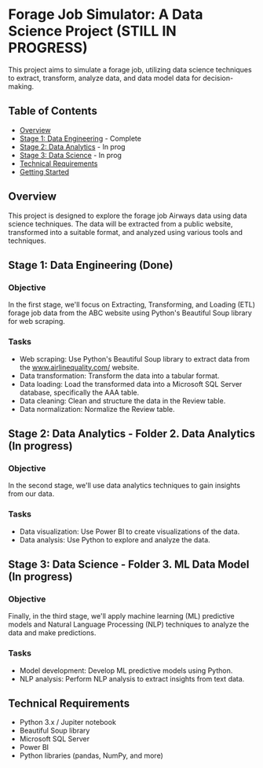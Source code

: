 # Forage Job Simulator: A Data Science Project (STILL IN PROGRESS)

This project aims to simulate a forage job, utilizing data science techniques to extract, transform, analyze data, and data model data for decision-making.

## Table of Contents
- [Overview](#overview)
- [Stage 1: Data Engineering](#stage-1-data-engineering) - Complete
- [Stage 2: Data Analytics](#stage-2-data-analytics) - In prog
- [Stage 3: Data Science](#stage-3-data-science) - In prog
- [Technical Requirements](#technical-requirements)
- [Getting Started](#getting-started)

## Overview
This project is designed to explore the forage job Airways data using data science techniques. The data will be extracted from a public website, transformed into a suitable format, and analyzed using various tools and techniques.

## Stage 1: Data Engineering (Done)
### Objective
In the first stage, we'll focus on Extracting, Transforming, and Loading (ETL) forage job data from the ABC website using Python's Beautiful Soup library for web scraping.

### Tasks
- Web scraping: Use Python's Beautiful Soup library to extract data from the www.airlinequality.com/ website.
- Data transformation: Transform the data into a tabular format.
- Data loading: Load the transformed data into a Microsoft SQL Server database, specifically the AAA table.
- Data cleaning: Clean and structure the data in the Review table.
- Data normalization: Normalize the Review table.

## Stage 2: Data Analytics - Folder 2. Data Analytics (In progress)
### Objective
In the second stage, we'll use data analytics techniques to gain insights from our data.

### Tasks
- Data visualization: Use Power BI to create visualizations of the data.
- Data analysis: Use Python to explore and analyze the data.

## Stage 3: Data Science - Folder 3. ML Data Model (In progress)
### Objective
Finally, in the third stage, we'll apply machine learning (ML) predictive models and Natural Language Processing (NLP) techniques to analyze the data and make predictions.

### Tasks
- Model development: Develop ML predictive models using Python.
- NLP analysis: Perform NLP analysis to extract insights from text data.

## Technical Requirements
- Python 3.x / Jupiter notebook
- Beautiful Soup library
- Microsoft SQL Server
- Power BI
- Python libraries (pandas, NumPy, and more)




